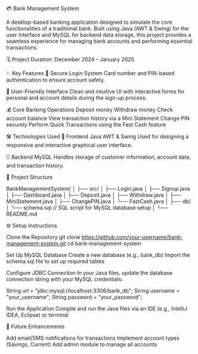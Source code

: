 💳 Bank Management System

A desktop-based banking application designed to simulate the core functionalities of a traditional bank. Built using Java (AWT & Swing) for the user interface and MySQL for backend data storage, this project provides a seamless experience for managing bank accounts and performing essential transactions.

🗓️ Project Duration: December 2024 – January 2025

✨ Key Features
🔐 Secure Login System
Card number and PIN-based authentication to ensure account safety.

🧾 User-Friendly Interface
Clean and intuitive UI with interactive forms for personal and account details during the sign-up process.

💰 Core Banking Operations
Deposit money
Withdraw money
Check account balance
View transaction history via a Mini Statement
Change PIN securely
Perform Quick Transactions using the Fast Cash feature

🛠️ Technologies Used
🎯 Frontend
Java AWT & Swing
Used for designing a responsive and interactive graphical user interface.

🗄️ Backend
MySQL
Handles storage of customer information, account data, and transaction history.

📁 Project Structure

BankManagementSystem/
│
├── src/
│   ├── Login.java
│   ├── Signup.java
│   ├── Dashboard.java
│   ├── Deposit.java
│   ├── Withdraw.java
│   ├── MiniStatement.java
│   ├── ChangePIN.java
│   └── FastCash.java
│
├── db/
│   └── schema.sql  // SQL script for MySQL database setup
│
└── README.md

⚙️ Setup Instructions

Clone the Repository
git clone https://github.com/your-username/bank-management-system.git
cd bank-management-system

Set Up MySQL Database
Create a new database (e.g., bank_db)
Import the schema.sql file to set up required tables

Configure JDBC Connection
In your Java files, update the database connection string with your MySQL credentials:

String url = "jdbc:mysql://localhost:3306/bank_db";
String username = "your_username";
String password = "your_password";

Run the Application
Compile and run the Java files via an IDE (e.g., IntelliJ IDEA, Eclipse) or terminal

📌 Future Enhancements

Add email/SMS notifications for transactions
Implement account types (Savings, Current)
Add admin module to manage all accounts




